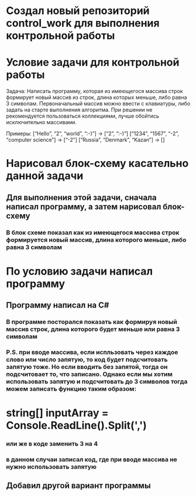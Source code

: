 # Создал новый репозиторий control_work для выполнения контрольной работы

# Условие задачи для контрольной работы

Задача: Написать программу, которая из имеющегося массива строк формирует новый массив из строк, длина которых меньше, либо равна 3 символам. Первоначальный массив можно ввести с клавиатуры, либо задать на старте выполнения алгоритма. При решении не рекомендуется пользоваться коллекциями, лучше обойтись исключительно массивами.

Примеры:
[“Hello”, “2”, “world”, “:-)”] → [“2”, “:-)”]
[“1234”, “1567”, “-2”, “computer science”] → [“-2”]
[“Russia”, “Denmark”, “Kazan”] → []

# Нарисовал блок-схему касательно данной задачи

## Для выполнения этой задачи, сначала написал программу, а затем нарисовал блок-схему
### В блок схеме показал как из имеющегося массива строк формируется новый массив, длина которого меньше, либо равна 3 символам

# По условию задачи написал программу 

## Программу написал на C#
### В программе посторался показать как формируя новый массив строк, длина которого будет меньше или равна 3 символам

### P.S. при вводе массива, если испльзовать через каждое слово или число запятую, то код будет подсчитовать запятую тоже. Но если вводить без запятой, тогда он подсчитовает то, что записано. Однако если мы хотим использовать запятую и подсчитовать до 3 символов тогда можем записать функцию таким образом:

# string[] inputArray = Console.ReadLine().Split(',')

### или же в коде заменить 3 на 4
### в данном случаи записал код, где при вводе массива не нужно использовать запятую

## Добавил другой вариант программы
